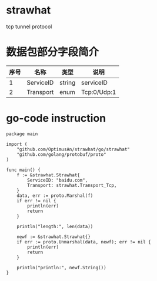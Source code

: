 # strawhat
tcp tunnel protocol

# 数据包部分字段简介

| 序号 | 名称   | 类型  | 说明  |
|  ----  |  ----  | ----  | ----  |
| 1 | ServiceID | string | serviceID |
| 2 | Transport | enum | Tcp:0/Udp:1 |

# go-code instruction

```
package main

import (
	"github.com/OptimusAn/strawhat/go/strawhat"
	"github.com/golang/protobuf/proto"
)

func main() {
	f := &strawhat.Strawhat{
		ServiceID: "baidu.com",
		Transport: strawhat.Transport_Tcp,
	}
	data, err := proto.Marshal(f)
	if err != nil {
		println(err)
		return
	}

	println("length:", len(data))

	newf := &strawhat.Strawhat{}
	if err := proto.Unmarshal(data, newf); err != nil {
		println(err)
		return
	}

	println("println:", newf.String())
}
```
